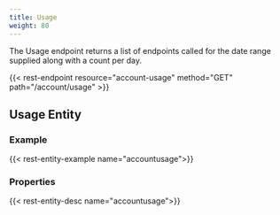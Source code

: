 ```yaml
---
title: Usage
weight: 80
---
```


The Usage endpoint returns a list of endpoints called for the date range supplied along with a 
count per day.

{{< rest-endpoint resource="account-usage" method="GET" path="/account/usage" >}}

## Usage Entity

### Example
{{< rest-entity-example name="accountusage">}}

### Properties
{{< rest-entity-desc name="accountusage">}}

